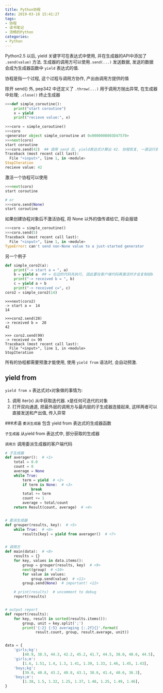 ```yaml
---
title: Python协程
date: 2019-03-18 15:41:27
tags:
- 协程
- 读书笔记
- 流畅的Python
categories:
- Python
---
```


Python2.5 以后, yield 关键字可在表达式中使用, 并在生成器的API中添加了 `.send(value)` 方法. 生成器的调用方可以使用`.send(...)` 发送数据, 发送的数据
会成为生成器函数中 `yield` 表达式的值. 

协程是指一个过程, 这个过程与调用方协作, 产出由调用方提供的值

除开 send() 外, pep342 中还定义了 `.throw(...)` 用于调用方抛出异常, 在生成器中处理; `.close()` 终止生成器

```Python
>>>def simple_coroutine():
    print("start coroutine")
    x = yield
    print("recieve value:", x)
    
>>>coro = simple_coroutine()
>>>coro
<generator object simple_coroutine at 0x0000000003D47570>
>>>next(coro)
start coroutine
>>>coro.send(42)  ## 调用 send 后, yield表达式计算出 42. 协程恢复, 一直运行到下一个yield表达式, 或者终止
Traceback (most recent call last):
  File "<input>", line 1, in <module>
StopIteration
recieve value: 42
```

激活一个协程可以使用

```Python
>>>next(coro)
start coroutine

# or
>>>coro.send(None)
start coroutine
```


如果创建协程对象后不激活协程, 将 None 以外的值传递给它, 将会报错

```Python
>>>coro = simple_coroutine()
>>>coro.send(5)
Traceback (most recent call last):
  File "<input>", line 1, in <module>
TypeError: can't send non-None value to a just-started generator

```

另一个例子

```Python
def simple_coro2(a):
    print("-> start a = ", a)
    b = yield a  ## = 右边的代码先执行, 因此要在客户端代码再激活时才会复制给b
    print("-> received b = ", b)
    c = yield a + b
    print("-> received c=", c) 
coro2 = simple_coro2(14)
```

```shell
>>>next(coro2)
-> start a =  14
14

>>>coro2.send(28)
-> received b =  28
42

>>> coro2.send(99)
-> received c= 99
Traceback (most recent call last):
  File "<input>", line 1, in <module>
StopIteration
```

所有的协程都需要预激才能使用, 使用 `yield from` 语法时, 会自动预激. 

## yield from
`yield from x` 表达式对x对象做的事情为:

1. 调用 iter(x) 从中获取迭代器. x是任何可迭代的对象
2. 打开双向通道, 把最外层的调用方与最内层的子生成器连接起来, 这样两者可以直接发送和产出值, 传入异常

###术语
`委派生成器` 包含 yield from <Iterable> 表达式的生成器函数

`子生成器` 从yield from 表达式中, <Iterable> 部分获取的生成器

`调用方` 调用委派生成器的客户端代码

```py 
# 子生成器
def averager():  # <1>
    total = 0.0
    count = 0
    average = None
    while True:
        term = yield  # <2>
        if term is None:  # <3>
            break
        total += term
        count += 1
        average = total/count
    return Result(count, average)  # <4>


# 委派生成器
def grouper(results, key):  # <5>
    while True:  # <6>
        results[key] = yield from averager()  # <7>


# 调用方
def main(data):  # <8>
    results = {}
    for key, values in data.items():
        group = grouper(results, key)  # <9>
        next(group)  # <10> 
        for value in values:
            group.send(value)  # <11>
        group.send(None)  # important! <12>

    # print(results)  # uncomment to debug
    report(results)


# output report
def report(results):
    for key, result in sorted(results.items()):
        group, unit = key.split(';')
        print('{:2} {:5} averaging {:.2f}{}'.format(
              result.count, group, result.average, unit))


data = {
    'girls;kg':
        [40.9, 38.5, 44.3, 42.2, 45.2, 41.7, 44.5, 38.0, 40.6, 44.5],
    'girls;m':
        [1.6, 1.51, 1.4, 1.3, 1.41, 1.39, 1.33, 1.46, 1.45, 1.43],
    'boys;kg':
        [39.0, 40.8, 43.2, 40.8, 43.1, 38.6, 41.4, 40.6, 36.3],
    'boys;m':
        [1.38, 1.5, 1.32, 1.25, 1.37, 1.48, 1.25, 1.49, 1.46],
}
```


